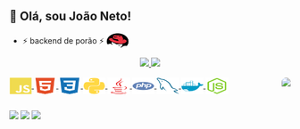 ## 💬 Olá, sou João Neto!
- ⚡ backend de porão ⚡ <img align="center" height="30" width="40" src="https://raw.githubusercontent.com/devicons/devicon/master/icons/redhat/redhat-original.svg">
<div align="center">
  <a href="https://github.com/joaorodriguesrd">
  <img height="180em" src="https://github-readme-stats.vercel.app/api?username=joaorodriguesrd&show_icons=true&theme=vue&include_all_commits=true&count_private=true"/>
  <img height="180em" src="https://github-readme-stats.vercel.app/api/top-langs/?username=joaorodriguesrd&layout=compact&langs_count=10&theme=vue"/>
</div>
<div style="display: inline_block"><br>
  <img align="center" height="30" width="40" src="https://raw.githubusercontent.com/devicons/devicon/master/icons/javascript/javascript-plain.svg">
  <img align="center" height="30" width="40" src="https://raw.githubusercontent.com/devicons/devicon/master/icons/html5/html5-plain.svg">
  <img align="center" height="30" width="40" src="https://raw.githubusercontent.com/devicons/devicon/master/icons/css3/css3-plain.svg">
  <img align="center" height="30" width="40" src="https://raw.githubusercontent.com/devicons/devicon/master/icons/python/python-plain.svg">
  <img align="center" height="30" width="40" src="https://raw.githubusercontent.com/devicons/devicon/master/icons/java/java-plain.svg">
  <img align="center" height="30" width="40" src="https://raw.githubusercontent.com/devicons/devicon/master/icons/php/php-plain.svg">
  <img align="center" height="30" width="40" src="https://raw.githubusercontent.com/devicons/devicon/master/icons/mysql/mysql-plain.svg">
  <img align="center" height="30" width="40" src="https://raw.githubusercontent.com/devicons/devicon/master/icons/docker/docker-plain.svg">
  <img align="center" height="30" width="40" src="https://raw.githubusercontent.com/devicons/devicon/master/icons/nodejs/nodejs-plain.svg">
  
  <img align="right"  height="150" style="border-radius:50px;" src="https://instagram.fthe17-1.fna.fbcdn.net/v/t51.2885-19/274005686_472911510992408_3269375187716139239_n.jpg?stp=dst-jpg_s150x150&_nc_ht=instagram.fthe17-1.fna.fbcdn.net&_nc_cat=108&_nc_ohc=S2FWEyY1yVsAX8i3S1g&edm=ABfd0MgBAAAA&ccb=7-4&oh=00_AT8n3rxGjjgqH0mgKNeZHc4V2sPsXIvfXgdAp2et3bFoqQ&oe=6245CAEE&_nc_sid=7bff83">
</div>
  
  ##
 
<div> 
  <a href="https://instagram.com/jrmeloneto" target="_blank"><img src="https://img.shields.io/badge/-Instagram-%23E4405F?style=for-the-badge&logo=instagram&logoColor=white" target="_blank"></a>
  <a href = "mailto:j.neto.rodrigues.redbuly@gmail.com"><img src="https://img.shields.io/badge/-Gmail-%23333?style=for-the-badge&logo=gmail&logoColor=white" target="_blank"></a>
  <a href="https://www.linkedin.com/in/jo%C3%A3o-rodrigues-de-melo-neto-a16951129/" target="_blank"><img src="https://img.shields.io/badge/-LinkedIn-%230077B5?style=for-the-badge&logo=linkedin&logoColor=white" target="_blank"></a> 

</div>
<!--
**JoaoRodriguesRD/JoaoRodriguesRD** is a ✨ _special_ ✨ repository because its `README.md` (this file) appears on your GitHub profile.

Here are some ideas to get you started:

- 🔭 I’m currently working on ...
- 🌱 I’m currently learning ...
- 👯 I’m looking to collaborate on ...
- 🤔 I’m looking for help with ...
- 💬 Ask me about ...
- 📫 How to reach me: ...
- 😄 Pronouns: ...
- ⚡ Fun fact: ...
-->
